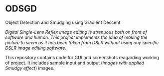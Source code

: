 ﻿# ODSGD

Object Detection and Smudging using Gradient Descent

*Digital Single-Lens Reflex image editing is strenuous both on front of software and human. This project implements the idea of making the picture to seem as it has been taken from DSLR without using any specific DSLR image editing software.*

This repository contains code for GUI and screenshots reagarding working of project.
It includes sample input and output (*images with applied Smudgy effect*) images.





